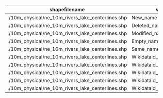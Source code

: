 shapefilename                                      |  var                     |  value
---------------------------------------------------|--------------------------|-------
./10m_physical/ne_10m_rivers_lake_centerlines.shp  |  New_name                |  3287
./10m_physical/ne_10m_rivers_lake_centerlines.shp  |  Deleted_name            |  3439
./10m_physical/ne_10m_rivers_lake_centerlines.shp  |  Modified_name           |  7826
./10m_physical/ne_10m_rivers_lake_centerlines.shp  |  Empty_name              |  8519
./10m_physical/ne_10m_rivers_lake_centerlines.shp  |  Same_name               |  2822
./10m_physical/ne_10m_rivers_lake_centerlines.shp  |  Wikidataid_redirected   |  0
./10m_physical/ne_10m_rivers_lake_centerlines.shp  |  Wikidataid_notfound     |  0
./10m_physical/ne_10m_rivers_lake_centerlines.shp  |  Wikidataid_null         |  222
./10m_physical/ne_10m_rivers_lake_centerlines.shp  |  Wikidataid_notnull      |  1233
./10m_physical/ne_10m_rivers_lake_centerlines.shp  |  Wikidataid_badformated  |  0

